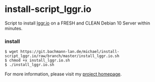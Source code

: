 # install-script_lggr.io
Script to install [lggr.io](https://lggr.io/) on a FRESH and CLEAN Debian 10 Server within minutes.

### install
```
$ wget https://git.bachmann-lan.de/michael/install-script_lggr.io/raw/branch/master/install_lggr.io.sh
$ chmod +x install_lggr.io.sh
$ ./install_lggr.io.sh
```

For more information, please visit my [project homepage](https://www.bachmann-lan.de/zentraler-logserver-mit-syslog-ng-mariadb-und-lggr-io-webinterface/).